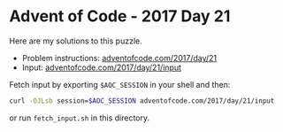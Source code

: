 # Advent of Code - 2017 Day 21
Here are my solutions to this puzzle.

* Problem instructions: [adventofcode.com/2017/day/21](https://adventofcode.com/2017/day/21)
* Input: [adventofcode.com/2017/day/21/input](https://adventofcode.com/2017/day/21/input)

Fetch input by exporting `$AOC_SESSION` in your shell and then:
```bash
curl -OJLsb session=$AOC_SESSION adventofcode.com/2017/day/21/input
```

or run `fetch_input.sh` in this directory.
